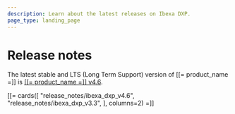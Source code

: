 ```yaml
---
description: Learn about the latest releases on Ibexa DXP.
page_type: landing_page
---
```


# Release notes

The latest stable and LTS (Long Term Support) version of [[= product_name =]] is [[[= product_name =]] v4.6](ibexa_dxp_v4.6.md).


[[= cards([
    "release_notes/ibexa_dxp_v4.6",
    "release_notes/ibexa_dxp_v3.3",
], columns=2) =]]
